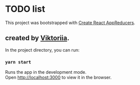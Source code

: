 # TODO list

This project was bootstrapped with [Create React AppReducers](https://github.com/facebook/create-react-app).

## created by [Viktoriia](https://github.com/Lithuwix).

In the project directory, you can run:

### `yarn start`

Runs the app in the development mode.\
Open [http://localhost:3000](http://localhost:3000) to view it in the browser.
